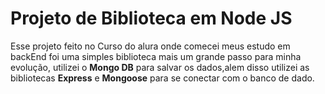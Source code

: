 # Projeto de Biblioteca em Node JS

Esse projeto feito no Curso do alura onde comecei meus estudo em backEnd foi uma simples biblioteca mais um grande passo para minha evolução,
utilizei o **Mongo DB** para salvar os dados,alem disso utilizei as bibliotecas **Express** e **Mongoose** para se conectar com o banco de dado.
